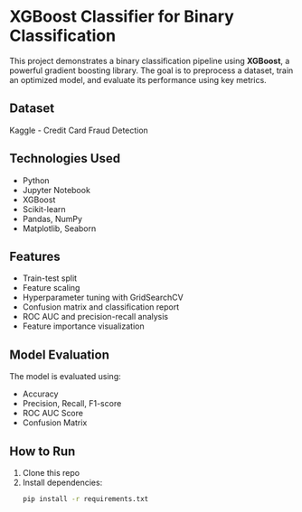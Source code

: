 # XGBoost Classifier for Binary Classification

This project demonstrates a binary classification pipeline using **XGBoost**, a powerful gradient boosting library. The goal is to preprocess a dataset, train an optimized model, and evaluate its performance using key metrics.

## Dataset
Kaggle - Credit Card Fraud Detection

## Technologies Used
- Python
- Jupyter Notebook
- XGBoost
- Scikit-learn
- Pandas, NumPy
- Matplotlib, Seaborn

## Features
- Train-test split
- Feature scaling
- Hyperparameter tuning with GridSearchCV
- Confusion matrix and classification report
- ROC AUC and precision-recall analysis
- Feature importance visualization

## Model Evaluation
The model is evaluated using:
- Accuracy
- Precision, Recall, F1-score
- ROC AUC Score
- Confusion Matrix

## How to Run
1. Clone this repo
2. Install dependencies:
   ```bash
   pip install -r requirements.txt
